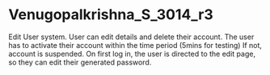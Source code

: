 # Venugopalkrishna_S_3014_r3

Edit User system. User can edit details and delete their account. 
The user has to activate their account within the time period (5mins for testing)
If not, account is suspended.
On first log in, the user is directed to the edit page, so they can edit their generated password.
